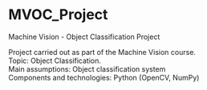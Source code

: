 # MVOC_Project
Machine Vision - Object Classification Project

Project carried out as part of the Machine Vision course.  
Topic: Object Classification.  
Main assumptions: Object classification system  
Components and technologies:
Python (OpenCV, NumPy)
